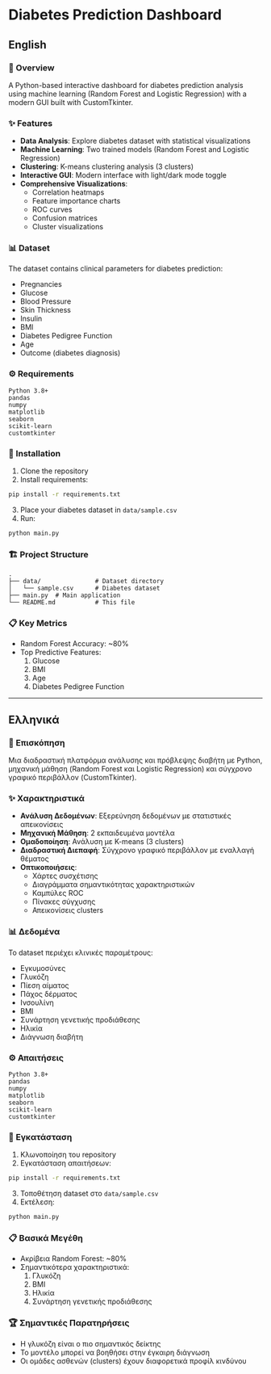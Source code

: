 # Diabetes Prediction Dashboard

## English

### 📌 Overview
A Python-based interactive dashboard for diabetes prediction analysis using machine learning (Random Forest and Logistic Regression) with a modern GUI built with CustomTkinter.

### ✨ Features
- **Data Analysis**: Explore diabetes dataset with statistical visualizations
- **Machine Learning**: Two trained models (Random Forest and Logistic Regression)
- **Clustering**: K-means clustering analysis (3 clusters)
- **Interactive GUI**: Modern interface with light/dark mode toggle
- **Comprehensive Visualizations**: 
  - Correlation heatmaps
  - Feature importance charts
  - ROC curves
  - Confusion matrices
  - Cluster visualizations

### 📊 Dataset
The dataset contains clinical parameters for diabetes prediction:
- Pregnancies
- Glucose
- Blood Pressure
- Skin Thickness
- Insulin
- BMI
- Diabetes Pedigree Function
- Age
- Outcome (diabetes diagnosis)

### ⚙️ Requirements
```
Python 3.8+
pandas
numpy
matplotlib
seaborn
scikit-learn
customtkinter
```

### 🚀 Installation
1. Clone the repository
2. Install requirements:
```bash
pip install -r requirements.txt
```
3. Place your diabetes dataset in `data/sample.csv`
4. Run:
```bash
python main.py
```

### 🏗️ Project Structure
```
.
├── data/               # Dataset directory
│   └── sample.csv      # Diabetes dataset
├── main.py  # Main application
└── README.md           # This file
```

### 📋 Key Metrics
- Random Forest Accuracy: ~80%
- Top Predictive Features:
  1. Glucose
  2. BMI
  3. Age
  4. Diabetes Pedigree Function
---

## Ελληνικά

### 📌 Επισκόπηση
Μια διαδραστική πλατφόρμα ανάλυσης και πρόβλεψης διαβήτη με Python, μηχανική μάθηση (Random Forest και Logistic Regression) και σύγχρονο γραφικό περιβάλλον (CustomTkinter).

### ✨ Χαρακτηριστικά
- **Ανάλυση Δεδομένων**: Εξερεύνηση δεδομένων με στατιστικές απεικονίσεις
- **Μηχανική Μάθηση**: 2 εκπαιδευμένα μοντέλα
- **Ομαδοποίηση**: Ανάλυση με K-means (3 clusters)
- **Διαδραστική Διεπαφή**: Σύγχρονο γραφικό περιβάλλον με εναλλαγή θέματος
- **Οπτικοποιήσεις**:
  - Χάρτες συσχέτισης
  - Διαγράμματα σημαντικότητας χαρακτηριστικών
  - Καμπύλες ROC
  - Πίνακες σύγχυσης
  - Απεικονίσεις clusters

### 📊 Δεδομένα
Το dataset περιέχει κλινικές παραμέτρους:
- Εγκυμοσύνες
- Γλυκόζη
- Πίεση αίματος
- Πάχος δέρματος
- Ινσουλίνη
- BMI
- Συνάρτηση γενετικής προδιάθεσης
- Ηλικία
- Διάγνωση διαβήτη

### ⚙️ Απαιτήσεις
```
Python 3.8+
pandas
numpy
matplotlib
seaborn
scikit-learn
customtkinter
```

### 🚀 Εγκατάσταση
1. Κλωνοποίηση του repository
2. Εγκατάσταση απαιτήσεων:
```bash
pip install -r requirements.txt
```
3. Τοποθέτηση dataset στο `data/sample.csv`
4. Εκτέλεση:
```bash
python main.py
```

### 📋 Βασικά Μεγέθη
- Ακρίβεια Random Forest: ~80%
- Σημαντικότερα χαρακτηριστικά:
  1. Γλυκόζη
  2. BMI
  3. Ηλικία
  4. Συνάρτηση γενετικής προδιάθεσης

### 🏆 Σημαντικές Παρατηρήσεις
- Η γλυκόζη είναι ο πιο σημαντικός δείκτης
- Το μοντέλο μπορεί να βοηθήσει στην έγκαιρη διάγνωση
- Οι ομάδες ασθενών (clusters) έχουν διαφορετικά προφίλ κινδύνου